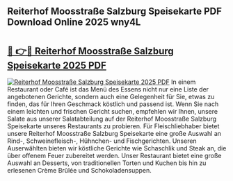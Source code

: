 ## Reiterhof Moosstraße Salzburg Speisekarte PDF Download Online 2025 wny4L

# <h2><a href="http://gc869mb.nevu.top/?p=Reiterhof+Moosstra%c3%9fe+Salzburg+Speisekarte">🔗 👉🔴 Reiterhof Moosstraße Salzburg Speisekarte 2025 PDF</a></h2>

[![Reiterhof Moosstraße Salzburg Speisekarte 2025 PDF](https://i.imgur.com/dBaPXMq.png)](http://gc869mb.nevu.top/?p=Reiterhof+Moosstra%c3%9fe+Salzburg+Speisekarte)
In einem Restaurant oder Café ist das Menü des Essens nicht nur eine Liste der angebotenen Gerichte, sondern auch eine Gelegenheit für Sie, etwas zu finden, das für Ihren Geschmack köstlich und passend ist. Wenn Sie nach einem leichten und frischen Gericht suchen, empfehlen wir Ihnen, unsere Salate aus unserer Salatabteilung auf der Reiterhof Moosstraße Salzburg Speisekarte unseres Restaurants zu probieren. Für Fleischliebhaber bietet unsere Reiterhof Moosstraße Salzburg Speisekarte eine große Auswahl an Rind-, Schweinefleisch-, Hühnchen- und Fischgerichten. Unseren Auserwählten bieten wir köstliche Gerichte wie Schaschlik und Steak an, die über offenem Feuer zubereitet werden. Unser Restaurant bietet eine große Auswahl an Desserts, von traditionellen Torten und Kuchen bis hin zu erlesenen Crème Brûlée und Schokoladensuppen.
